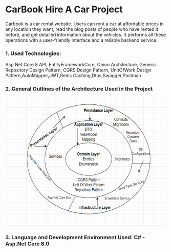 <h1>CarBook Hire A Car Project</h1>
Carbook is a car rental website. Users can rent a car at affordable prices in any location they want, read the blog posts of people who have rented it before, and get detailed information about the vehicles. It performs all these operations with a user-friendly interface and a reliable backend service.

<h3>1. Used Technologies:</h3>
Asp.Net Core 8 API, EntityFrameworkCore, Onion Architecture,
Generic Repository Design Pattern, CQRS Design Pattern, UnitOfWork Design Pattern,AutoMapper,JWT,Redis Caching,Dtos,Swagger,Postman
<h3>2. General Outlines of the Architecture Used in the Project</h3>
<img src="Presentation/HireACar.API/wwwroot/ProjectArch/HireACarArch2.PNG" height="400px" width="650px">
<h3>3. Language and Development Environment Used: C# - Asp.Net Core 8.0</h3>
